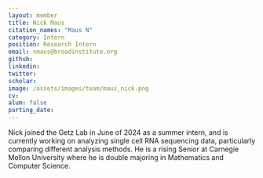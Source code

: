 ```yaml
---
layout: member
title: Nick Maus
citation_names: "Maus N"
category: Intern
position: Research Intern
email: nmaus@broadinstitute.org
github: 
linkedin: 
twitter: 
scholar: 
image: /assets/images/team/maus_nick.png
cv:
alum: false
parting_date: 
---
```


Nick joined the Getz Lab in June of 2024 as a summer intern, and is currently working on analyzing single cell RNA sequencing data, particularly comparing different analysis methods. He is a rising Senior at Carnegie Mellon University where he is double majoring in Mathematics and Computer Science.
